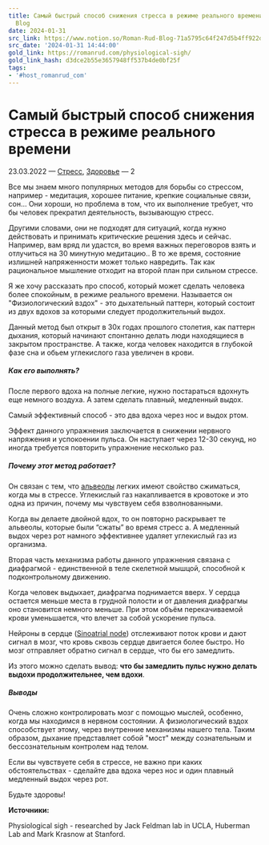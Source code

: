 ```yaml
---
title: Самый быстрый способ снижения стресса в режиме реального времени | Roman Rud
  Blog
date: 2024-01-31
src_link: https://www.notion.so/Roman-Rud-Blog-71a5795c64f247d5b4ff922d0431e8cf
src_date: '2024-01-31 14:44:00'
gold_link: https://romanrud.com/physiological-sigh/
gold_link_hash: d3dce2b55e3657948ff537b4de0bf25f
tags:
- '#host_romanrud_com'
---
```


Самый быстрый способ снижения стресса в режиме реального времени
================================================================

23.03.2022 — [Стресс](/tags/%D1%81%D1%82%D1%80%D0%B5%D1%81%D1%81/), [Здоровье](/tags/%D0%B7%D0%B4%D0%BE%D1%80%D0%BE%D0%B2%D1%8C%D0%B5/) — 2 

Все мы знаем много популярных методов для борьбы со стрессом, например - медитация, хорошее питание, крепкие социальные связи, сон…
Они хороши, но проблема в том, что их выполнение требует, что бы человек прекратил деятельность, вызывающую стресс.


Другими словами, они не подходят для ситуаций, когда нужно действовать и принимать критические решения здесь и сейчас.
Например, вам вряд ли удастся, во время важных переговоров взять и отлучиться на 30 минутную медитацию.. В то же время, состояние излишней напряженности может только навредить. Так как
рациональное мышление отходит на второй план при сильном стрессе.


Я же хочу рассказать про способ, который может сделать человека более спокойным, в режиме реального времени.
Называется он "Физиологический вздох" - это дыхательный паттерн, который состоит из двух вдохов за которыми следует продолжительный выдох.


Данный метод был открыт в 30х годах прошлого столетия, как паттерн дыхания, который начинают спонтанно делать люди находящиеся в закрытом пространстве. А также, когда человек находится в глубокой фазе сна и обьем углекислого газа увеличен в крови.


  

##### Как его выполнять?


После первого вдоха на полные легкие, нужно постараться вдохнуть еще немного воздуха. А затем сделать плавный, медленный выдох.


Самый эффективный способ - это два вдоха через нос и выдох ртом.


Эффект данного упражнения заключается в снижении нервного напряжения и успокоении пульса. Он наступает через 12-30 секунд, но иногда требуется повторить упражнение несколько раз.


  

##### Почему этот метод работает?


Он связан с тем, что [альвеолы](https://ru.wikipedia.org/wiki/%D0%9B%D1%91%D0%B3%D0%BE%D1%87%D0%BD%D0%B0%D1%8F_%D0%B0%D0%BB%D1%8C%D0%B2%D0%B5%D0%BE%D0%BB%D0%B0) легких имеют свойство сжиматься, когда мы в стрессе.
Углекислый газ накапливается в кровотоке и это одна из причин, почему мы чувствуем себя взволнованными.


Когда вы делаете двойной вдох, то он повторно раскрывает те альвеолы, которые были “сжаты” во время стресс а.
А медленный выдох через рот намного эффективнее удаляет углекислый газ из организма.


Вторая часть механизма работы данного упражнения связана с диафрагмой - единственной в теле скелетной мышцой, способной к подконтрольному движению.


Когда человек выдыхает, диафрагма поднимается вверх. У сердца остается меньше места в грудной полости и от давления диафрагмы оно становится немного меньше.
При этом объём перекачиваемой крови уменьшается, что влечет за собой ускорение пульса.


Нейроны в сердце ([Sinoatrial node](https://en.wikipedia.org/wiki/Sinoatrial_node)) отслеживают поток крови и дают сигнал в мозг, что кровь сквозь сердце двигается более быстро. Но мозг отправляет обратно сигнал в сердце, что бы его замедлить.


Из этого можно сделать вывод: **что бы замедлить пульс нужно делать выдохи продолжительнее, чем вдохи**.


  

##### Выводы


Очень сложно контролировать мозг с помощью мыслей, особенно, когда мы находимся в нервном состоянии. А физиологический вздох способствует этому, через внутренние механизмы нашего тела.
Таким образом, дыхание представляет собой "мост" между сознательным и бессознательным контролем над телом.


Если вы чувствуете себя в стрессе, не важно при каких обстоятельствах - сделайте два вдоха через нос и один плавный медленный выдох через рот.


Будьте здоровы!


  

**Источники:**


Physiological sigh - researched by Jack Feldman lab in UCLA, Huberman Lab and Mark Krasnow at Stanford.